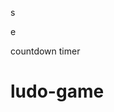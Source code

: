 


















s





















e






























countdown timer






















# ludo-game

















